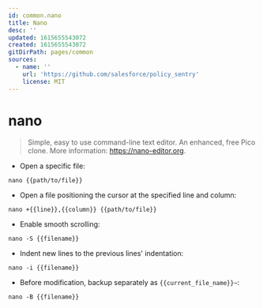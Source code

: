 ```yaml
---
id: common.nano
title: Nano
desc: ''
updated: 1615655543072
created: 1615655543072
gitDirPath: pages/common
sources:
  - name: ''
    url: 'https://github.com/salesforce/policy_sentry'
    license: MIT
---
```

# nano

> Simple, easy to use command-line text editor. An enhanced, free Pico clone.
> More information: <https://nano-editor.org>.

- Open a specific file:

`nano {{path/to/file}}`

- Open a file positioning the cursor at the specified line and column:

`nano +{{line}},{{column}} {{path/to/file}}`

- Enable smooth scrolling:

`nano -S {{filename}}`

- Indent new lines to the previous lines' indentation:

`nano -i {{filename}}`

- Before modification, backup separately as `{{current_file_name}}~`:

`nano -B {{filename}}`

